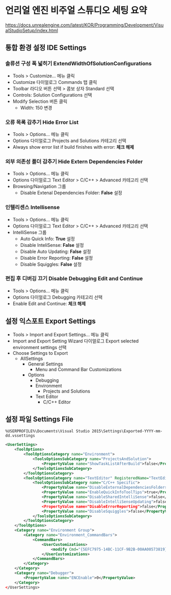 # 언리얼 엔진 비주얼 스튜디오 세팅 요약

<https://docs.unrealengine.com/latest/KOR/Programming/Development/VisualStudioSetup/index.html>

## 통합 환경 설정 IDE Settings

### 솔류션 구성 폭 넓히기 ExtendWidthOfSolutionConfigurations 

* Tools > Customize... 메뉴 클릭
* Customize 다이얼로그 Commands 탭 클릭
* Toolbar 라디오 버튼 선택 > 콤보 상자 Standard 선택
* Controls: Solution Configurations 선택
* Modify Selection 버튼 클릭
    * Width: 150 변경

### 오류 목록 감추기 Hide Error List

* Tools > Options... 메뉴 클릭
* Options 다이얼로그 Projects and Solutions 카테고리 선택
* Always show error list if build finishes with error: **체크 해제**

### 외부 의존성 폴더 감추기 Hide Extern Dependencies Folder

* Tools > Options... 메뉴 클릭
* Options 다이얼로그 Text Editor > C/C++ > Advanced 카테고리 선택 
* Browsing/Navigation 그룹
    * Disable Extenal Dependencies Folder: **False** 설정

### 인텔리센스 Intellisense

* Tools > Options... 메뉴 클릭
* Options 다이얼로그 Text Editor > C/C++ > Advanced 카테고리 선택 
* IntelliSense 그룹 
    * Auto Quick Info: **True** 설정
    * Disable InteliSense: **False** 설정
    * Disable Auto Updating: **False** 설정
    * Disable Error Reporting: **False** 설정
    * Disable Squiggles: **False** 설정

### 편집 후 디버깅 끄기 Disable Debugging Edit and Continue

* Tools > Options... 메뉴 클릭
* Options 다이얼로그 Debugging 카테고리 선택 
* Enable Edit and Continue: **체크 해제**

## 설정 익스포트 Export Settings

* Tools > Import and Export Settings... 메뉴 클릭
* Import and Export Setting Wizard 다이얼로그 Export selected environment settings 선택
* Choose Settings to Export
    * AllSettings 
        * General Settings
            * Menu and Command Bar Customizations
        * Options
            * Debugging
            * Environment
                * Projects and Solutions
            * Text Editor
                * C/C++ Editor

## 설정 파일 Settings File

`%USERPROFILE%\Documents\Visual Studio 2015\Settings\Exported-YYYY-mm-dd.vssettings`

```xml
<UserSettings>
    <ToolOptions>
        <ToolOptionsCategory name="Environment">
            <ToolsOptionsSubCategory name="ProjectsAndSolution">
                <PropertyValue name="ShowTaskListAfterBuild">false</PropertyValue>
            </ToolsOptionsSubCategory> 
        </ToolOptionsCategory>
        <ToolsOptionsCategory name="TextEditor" RegisteredName="TextEditor">
            <ToolsOptionsSubCategory name="C/C++ Specific">
                <PropertyValue name="DisableExternalDependenciesFolders">false</PropertyValue>
                <PropertyValue name="EnableQuickInfoToolTips">true</PropertyValue>
                <PropertyValue name="DisableSharedIntelliSense">false</PropertyValue>
                <PropertyValue name="DisableIntelliSenseUpdating">false</PropertyValue
                <PropertyValue name="DisableErrorReporting">false</PropertyValue>
                <PropertyValue name="DisableSquiggles">false</PropertyValue>
            </ToolsOptionsSubCategory> 
        </ToolOptionsCategory>
    </ToolOptions>
    <Category name="Environment Group"> 
        <Category name="Environment_CommandBars">
            <CommandBars>
                <UserCustomizations>
                    <modify Cmd="{5EFC7975-14BC-11CF-9B2B-00AA00573819}:000002ac" CmdPri="03000000" Group="{D309F791-903F-11D0-9EFC-00A0C911004F}:00000174" GroupPri="09000000" Menu="{D309F791-903F-11D0-9EFC-00A0C911004F}:00000001" Width="150"/>
                </UserCustomizations>
            </CommandBars>
        </Category>
    </Category>
    <Category name="Debugger"> 
        <PropertyValue name="ENCEnable">0</PropertyValue>
    </Category>
</UserSettings>
```
